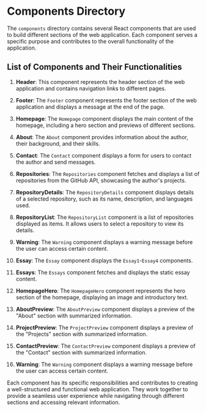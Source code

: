 # Components Directory

The `components` directory contains several React components that are used to build different sections of the web application. Each component serves a specific purpose and contributes to the overall functionality of the application.

## List of Components and Their Functionalities

1. **Header**: This component represents the header section of the web application and contains navigation links to different pages.

2. **Footer**: The `Footer` component represents the footer section of the web application and displays a message at the end of the page.

3. **Homepage**: The `Homepage` component displays the main content of the homepage, including a hero section and previews of different sections.

4. **About**: The `About` component provides information about the author, their background, and their skills.

5. **Contact**: The `Contact` component displays a form for users to contact the author and send messages.

6. **Repositories**: The `Repositories` component fetches and displays a list of repositories from the GitHub API, showcasing the author's projects.

7. **RepositoryDetails**: The `RepositoryDetails` component displays details of a selected repository, such as its name, description, and languages used.

8. **RepositoryList**: The `RepositoryList` component is a list of repositories displayed as items. It allows users to select a repository to view its details.

9. **Warning**: The `Warning` component displays a warning message before the user can access certain content.

10. **Essay**: The `Essay` component displays the `Essay1`-`Essay4` components.

11. **Essays**: The `Essays` component fetches and displays the static essay content.

12. **HomepageHero**: The `HomepageHero` component represents the hero section of the homepage, displaying an image and introductory text.

13. **AboutPreview**: The `AboutPreview` component displays a preview of the "About" section with summarized information.

14. **ProjectPreview**: The `ProjectPreview` component displays a preview of the "Projects" section with summarized information.

15. **ContactPreview**: The `ContactPreview` component displays a preview of the "Contact" section with summarized information.

16. **Warning**: The `Warning` component displays a warning message before the user can access certain content.

Each component has its specific responsibilities and contributes to creating a well-structured and functional web application. They work together to provide a seamless user experience while navigating through different sections and accessing relevant information.

